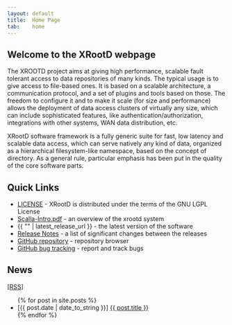 ```yaml
---
layout: default
title:  Home Page
tab:    home
---
```


Welcome to the XRootD webpage
-----------------------------

The XROOTD project aims at giving high performance, scalable fault tolerant
access to data repositories of many kinds. The typical usage is to give
access to file-based ones. It is based on a scalable architecture, a
communication protocol, and a set of plugins and tools based on those. The
freedom to configure it and to make it scale (for size and performance)
allows the deployment of data access clusters of virtually any size, which
can include sophisticated features, like authentication/authorization,
integrations with other systems, WAN data distribution, etc.

XRootD software framework is a fully generic suite for fast, low latency
and scalable data access, which can serve natively any kind of data,
organized as a hierarchical filesystem-like namespace, based on the concept
of directory. As a general rule, particular emphasis has been put in the
quality of the core software parts.

Quick Links
-----------
 * [LICENSE](COPYING.LGPL.txt) - XRootD is distributed under the terms of the
   GNU LGPL License
 * [Scalla-Intro.pdf](/papers/Scalla-Intro.pdf) - an overview of the xrootd
   system
 * {{ "" | latest_release_url }} - the latest version of the software
 * [Release Notes](https://github.com/xrootd/xrootd/blob/v4.11.0/docs/ReleaseNotes.txt) - a list of significant changes
   between the releases
 * [GitHub repository](https://github.com/xrootd/xrootd) - repository browser
 * [GitHub bug tracking](https://github.com/xrootd/xrootd/issues) - report and
   track bugs

News
----

\[[RSS](/rss.xml)\]

<ul>
{% for post in site.posts %}
 <li> <span class="post_date">[{{ post.date | date_to_string }}]</span> <a href="{{ post.url }}">{{ post.title }}</a></li>
{% endfor %}
</ul>
